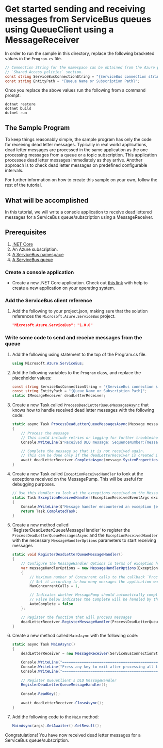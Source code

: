# Get started sending and receiving messages from ServiceBus queues using QueueClient using a MessageReceiver

In order to run the sample in this directory, replace the following bracketed values in the `Program.cs` file.

```csharp
// Connection String for the namespace can be obtained from the Azure portal under the 
// `Shared Access policies` section.
const string ServiceBusConnectionString = "{ServiceBus connection string}";
const string EntityPath = "{Queue Name or Subscription Path}";
```

Once you replace the above values run the following from a command prompt:
   
```
dotnet restore
dotnet build
dotnet run
```

## The Sample Program
To keep things reasonably simple, the sample program has only the code for receiving dead letter messages.
Typically in real world applications, dead letter messages are processed in the same application as the one 
processing messages from a queue or a topic subscription. This application processes dead letter messages immediately
as they arrive. Another approach is to check dead letter messages on predefined configurable intervals.

For further information on how to create this sample on your own, follow the rest of the tutorial.

## What will be accomplished
In this tutorial, we will write a console application to receive dead lettered messages for a ServiceBus queue/subscription using a MessageReceiver.

## Prerequisites
1. [.NET Core](https://www.microsoft.com/net/core)
2. An Azure subscription.
3. [A ServiceBus namespace](https://docs.microsoft.com/en-us/azure/service-bus-messaging/service-bus-create-namespace-portal) 
4. [A ServiceBus queue](https://docs.microsoft.com/en-us/azure/service-bus-messaging/service-bus-dotnet-get-started-with-queues#2-create-a-queue-using-the-azure-portal)

### Create a console application

- Create a new .NET Core application. Check out [this link](https://docs.microsoft.com/en-us/dotnet/articles/core/getting-started) with help to create a new application on your operating system.

### Add the ServiceBus client reference

1. Add the following to your project.json, making sure that the solution references the `Microsoft.Azure.ServiceBus` project.

    ```json
    "Microsoft.Azure.ServiceBus": "1.0.0"
    ```

### Write some code to send and receive messages from the queue
1. Add the following using statement to the top of the Program.cs file.
   
    ```csharp
    using Microsoft.Azure.ServiceBus;
    ```

1. Add the following variables to the `Program` class, and replace the placeholder values:
    
    ```csharp
    const string ServiceBusConnectionString = "{ServiceBus connection string}";
    const string EntityPath = "{Queue Name or Subscription Path}";
    static IMessageReceiver deadLetterReceiver;
    ```

1. Create a new Task called `ProcessDeadLetterQueueMessagesAsync` that knows how to handle received dead letter messages with the following code:

	```csharp
    static async Task ProcessDeadLetterQueueMessagesAsync(Message message, CancellationToken token)
    {
        // Process the message
        // This could include retries or logging for further troubleshooting
        Console.WriteLine($"Received DLQ message: SequenceNumber:{message.SystemProperties} Body:{Encoding.UTF8.GetString(message.Body)}");

        // Complete the message so that it is not received again.
        // This can be done only if the deadLetterReceiver is created in ReceiveMode.PeekLock mode (which is default).
        await deadLetterReceiver.CompleteAsync(message.SystemProperties.LockToken);
    }
	```

1. Create a new Task called `ExceptionReceivedHandler` to look at the exceptions received on the MessagePump. This will be useful for debugging purposes.

	```csharp
	// Use this Handler to look at the exceptions received on the MessagePump
	static Task ExceptionReceivedHandler(ExceptionReceivedEventArgs exceptionReceivedEventArgs)
    {
		Console.WriteLine($"Message handler encountered an exception {exceptionReceivedEventArgs.Exception}.");
        return Task.CompletedTask;
    }
	```

1. Create a new method called 'RegisterDeadLetterQueueMessageHandler' to register the `ProcessDeadLetterQueueMessagesAsync` and the 
`ExceptionReceivedHandler` with the necessary `MessageHandlerOptions` parameters to start receiving messages

	```csharp
    static void RegisterDeadLetterQueueMessageHandler()
    {
        // Configure the MessageHandler Options in terms of exception handling, number of concurrent messages to deliver etc.
        var messageHandlerOptions = new MessageHandlerOptions(ExceptionReceivedHandler)
        {
            // Maximum number of Concurrent calls to the callback `ProcessMessagesAsync`, set to 1 for simplicity.
            // Set it according to how many messages the application wants to process in parallel.
            MaxConcurrentCalls = 1,

            // Indicates whether MessagePump should automatically complete the messages after returning from User Callback.
            // False below indicates the Complete will be handled by the User Callback as in `ProcessMessagesAsync` below.
            AutoComplete = false
        };

        // Register the function that will process messages
        deadLetterReceiver.RegisterMessageHandler(ProcessDeadLetterQueueMessagesAsync, messageHandlerOptions);
    }
	```

1. Create a new method called `MainAsync` with the following code:
   
    ```csharp
    static async Task MainAsync()
    {
        deadLetterReceiver = new MessageReceiver(ServiceBusConnectionString, EntityNameHelper.FormatDeadLetterPath(EntityPath), ReceiveMode.PeekLock);

        Console.WriteLine("==========================================================================");
        Console.WriteLine("Press any key to exit after processing all the dead letter queue messages.");
        Console.WriteLine("==========================================================================");
            
        // Register QueueClient's DLQ MessageHandler 
        RegisterDeadLetterQueueMessageHandler();
                        
        Console.ReadKey();
            
        await deadLetterReceiver.CloseAsync();
    }
    ```

1. Add the following code to the `Main` method:
    
    ```csharp
    MainAsync(args).GetAwaiter().GetResult();
    ```

Congratulations! You have now received dead letter messages for a ServiceBus queue/subscription.
